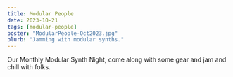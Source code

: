 ```yaml
---
title: Modular People
date: 2023-10-21
tags: [modular-people]
poster: "ModularPeople-Oct2023.jpg"
blurb: "Jamming with modular synths."
---
```


Our Monthly Modular Synth Night, come along with some gear and jam and chill with folks.